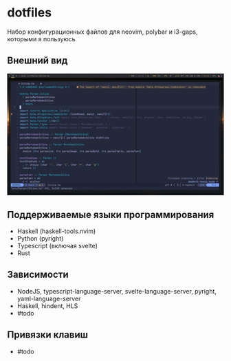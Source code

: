 # dotfiles

Набор конфигурационных файлов для neovim, polybar и i3-gaps,
которыми я пользуюсь

## Внешний вид

![Внешний вид](https://raw.githubusercontent.com/mrtstg/dotfiles/main/images/preview.png)

## Поддерживаемые языки программирования

- Haskell (haskell-tools.nvim)
- Python (pyright)
- Typescript (включая svelte)
- Rust

## Зависимости

- NodeJS, typescript-language-server, svelte-language-server, pyright, yaml-language-server
- Haskell, hindent, HLS
- #todo

## Привязки клавиш

- #todo
